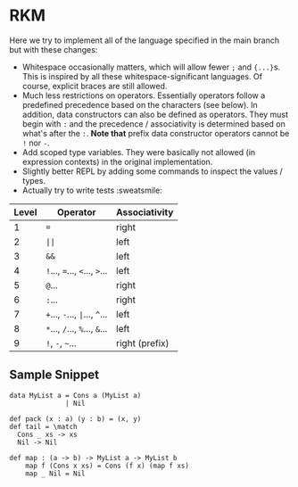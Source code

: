 # RKM

Here we try to implement all of the language specified in the main branch but with these changes:
*  Whitespace occasionally matters, which will allow fewer `;` and `{...}`s.
This is inspired by all these whitespace-significant languages.
Of course, explicit braces are still allowed.
*  Much less restrictions on operators. Essentially operators follow a predefined precedence based on the characters (see below). In addition, data constructors can also be defined as operators. They must begin with `:` and the precedence / associativity is determined based on what's after the `:`. **Note that** prefix data constructor operators cannot be `!` nor `-`.
*  Add scoped type variables. They were basically not allowed (in expression contexts) in the original implementation.
*  Slightly better REPL by adding some commands to inspect the values / types.
*  Actually try to write tests :sweatsmile:

  Level | Operator | Associativity
--------|-----------|---------------
1       | `=` | right
2       | `\|\|` | left
3       | `&&` | left
4       | `!`..., `=`..., `<`..., `>`... | left
5       | `@`... | right
6       | `:`... | right
7       | `+`..., `-`..., `\|`..., `^`... | left
8       | `*`..., `/`..., `%`..., `&`... | left
9       | `!`, `-`, `~`... | right (prefix)

## Sample Snippet

```
data MyList a = Cons a (MyList a)
              | Nil

def pack (x : a) (y : b) = (x, y)
def tail = \match
  Cons _ xs -> xs
  Nil -> Nil

def map : (a -> b) -> MyList a -> MyList b
    map f (Cons x xs) = Cons (f x) (map f xs)
    map _ Nil = Nil
```